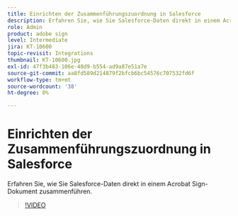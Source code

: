 ```yaml
---
title: Einrichten der Zusammenführungszuordnung in Salesforce
description: Erfahren Sie, wie Sie Salesforce-Daten direkt in einem Acrobat Sign-Dokument zusammenführen
role: Admin
product: adobe sign
level: Intermediate
jira: KT-10600
topic-revisit: Integrations
thumbnail: KT-10600.jpg
exl-id: 47f3b483-106e-48d9-b554-ad9a87e51a7e
source-git-commit: aa8fd589d214879f2bfcb6bc54576c707532fd6f
workflow-type: tm+mt
source-wordcount: '38'
ht-degree: 0%

---
```


# Einrichten der Zusammenführungszuordnung in Salesforce

Erfahren Sie, wie Sie Salesforce-Daten direkt in einem Acrobat Sign-Dokument zusammenführen.

>[!VIDEO](https://video.tv.adobe.com/v/3409412?quality=12&learn=on&hidetitle=true)
